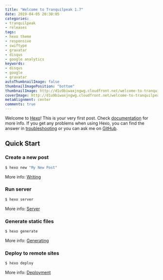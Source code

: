 ```yaml
---
title: "Welcome to Tranquilpeak 1.7"
date: 2019-04-05 20:30:05
categories:
- tranquilpeak
- releases
tags:
- hexo theme
- responsive
- swiftype
- gravatar
- disqus
- google analytics
keywords:
- disqus
- google
- gravatar
autoThumbnailImage: false
thumbnailImagePosition: "bottom"
thumbnailImage: http://d1u9biwaxjngwg.cloudfront.net/welcome-to-tranquilpeak/city-750.jpg
coverImage: http://d1u9biwaxjngwg.cloudfront.net/welcome-to-tranquilpeak/city.jpg
metaAlignment: center
comments: true
---
```


Welcome to [Hexo](https://hexo.io/)! This is your very first post. Check [documentation](https://hexo.io/docs/) for more info. If you get any problems when using Hexo, you can find the answer in [troubleshooting](https://hexo.io/docs/troubleshooting.html) or you can ask me on [GitHub](https://github.com/hexojs/hexo/issues).
<!-- excerpt -->



## Quick Start

### Create a new post

``` bash
$ hexo new "My New Post"
```

More info: [Writing](https://hexo.io/docs/writing.html)

### Run server

``` bash
$ hexo server
```

More info: [Server](https://hexo.io/docs/server.html)

### Generate static files

``` bash
$ hexo generate
```

More info: [Generating](https://hexo.io/docs/generating.html)

### Deploy to remote sites

``` bash
$ hexo deploy
```

More info: [Deployment](https://hexo.io/docs/deployment.html)
